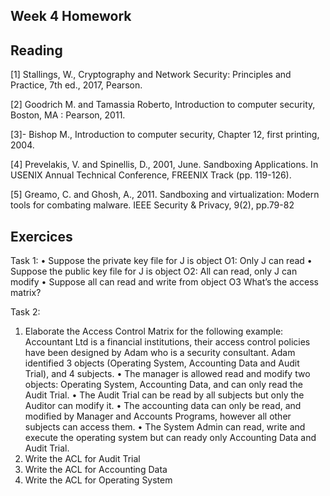 ## Week 4 Homework

## Reading
[1] Stallings, W., Cryptography and Network Security: Principles and Practice, 7th ed., 2017, Pearson.

[2] Goodrich M. and Tamassia Roberto, Introduction to computer security, Boston, MA : Pearson, 2011.

[3]- Bishop M., Introduction to computer security, Chapter 12, first printing, 2004. 

[4] Prevelakis, V. and Spinellis, D., 2001, June. Sandboxing Applications. In USENIX Annual Technical Conference, FREENIX Track (pp. 119-126).

[5] Greamo, C. and Ghosh, A., 2011. Sandboxing and virtualization: Modern tools for combating malware. IEEE Security & Privacy, 9(2), pp.79-82

## Exercices
Task 1: 
•	Suppose the private key file for J is object O1:  Only J can read
•	Suppose the public key file for J is object O2: All can read, only J can modify
•	Suppose all can read and write from object O3
What’s the access matrix?

Task 2:
1.	Elaborate the Access Control Matrix for the following example:
Accountant Ltd is a financial institutions, their access control policies have been designed by Adam who is a security consultant.  Adam identified 3 objects (Operating System, Accounting Data and Audit Trial), and 4 subjects.
•	The manager is allowed read and modify two objects: Operating System, Accounting Data, and can only read the Audit Trial. 
•	The Audit Trial can be read by all subjects but only the Auditor can modify it. 
•	The accounting data can only be read, and modified by Manager and Accounts Programs, however all other subjects can access them. 
•	The System Admin can read, write and execute the operating system but can ready only Accounting Data and Audit Trial.
2.	Write the ACL for Audit Trial
3.	Write the ACL for Accounting Data
4.	Write the ACL for Operating System

<!--
Task 1 Solution: 
	 O1	   O2	    O3
J	 R	   R, W	  R, W
S2 N	   R	    R, W
S3 N	   R	    R, W

Task 2 Solution: 
	                     Operating System	    Accounting Data	    Audit Trial
Alice (manager)	          R,W	                R,W	                 R
Bob (auditor)      		                        R	                  R, W 
Accounts Program		                          R,W	                  R
Sam (sys admin)	          R, W, X	            R	                     R


2. (Audit Trial, (Manager, R), (Auditor, RW), (Account Program, R), (System Admin, R))

3.( Accounting Data, (Manager, R,W), (Auditor, R), (Account Program, R,W), (System Admin, R))

4.  ( Operating System, (Manager, R,W), (System Admin, R,W,X))
-->
